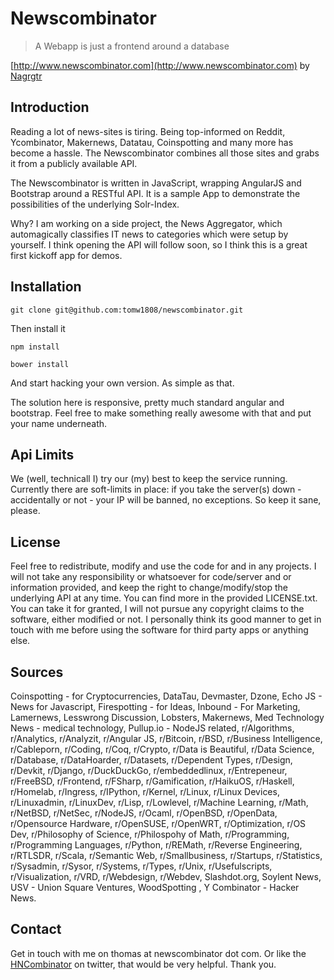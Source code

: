 # Newscombinator

> A Webapp is just a frontend around a database

[http://www.newscombinator.com](http://www.newscombinator.com) by [Nagrgtr](http://www.nagrgtr.com)


## Introduction

Reading a lot of news-sites is tiring. Being top-informed on Reddit, Ycombinator, Makernews, Datatau, Coinspotting and many more has become a hassle. The Newscombinator combines all those sites and grabs it from a publicly available API.

The Newscombinator is written in JavaScript, wrapping AngularJS and Bootstrap around a RESTful API. It is a sample App to demonstrate the possibilities of the underlying Solr-Index.

Why? I am working on a side project, the News Aggregator, which automagically classifies IT news to categories which were setup by yourself. I think opening the API will follow soon, so I think this is a great first kickoff app for demos. 

## Installation


    git clone git@github.com:tomw1808/newscombinator.git 


Then install it

    npm install
    
    bower install


And start hacking your own version. As simple as that.

The solution here is responsive, pretty much standard angular and bootstrap. Feel free to make something really awesome with that and put your name underneath.


## Api Limits

We (well, technicall I) try our (my) best to keep the service running. Currently there are soft-limits in place: if you take the server(s) down - accidentally or not - your IP will be banned, no exceptions. So keep it sane, please. 

## License

Feel free to redistribute, modify and use the code for and in any projects. I will not take any responsibility or whatsoever for code/server and or information provided, and keep the right to change/modify/stop the underlying API at any time. You can find more in the provided LICENSE.txt. You can take it for granted, I will not pursue any copyright claims to the software, either modified or not. I personally think its good manner to get in touch with me before using the software for third party apps or anything else. 

## Sources

Coinspotting - for Cryptocurrencies, DataTau, Devmaster, Dzone, Echo JS - News for Javascript, Firespotting - for Ideas, Inbound - For Marketing, Lamernews, Lesswrong Discussion, Lobsters, Makernews, Med Technology News - medical technology, Pullup.io - NodeJS related, r/Algorithms, r/Analytics, r/Analyzit, r/Angular JS, r/Bitcoin, r/BSD, r/Business Intelligence, r/Cableporn, r/Coding, r/Coq, r/Crypto, r/Data is Beautiful, r/Data Science, r/Database, r/DataHoarder, r/Datasets, r/Dependent Types, r/Design, r/Devkit, r/Django, r/DuckDuckGo, r/embeddedlinux, r/Entrepeneur, r/FreeBSD, r/Frontend, r/FSharp, r/Gamification, r/HaikuOS, r/Haskell, r/Homelab, r/Ingress, r/IPython, r/Kernel, r/Linux, r/Linux Devices, r/Linuxadmin, r/LinuxDev, r/Lisp, r/Lowlevel, r/Machine Learning, r/Math, r/NetBSD, r/NetSec, r/NodeJS, r/Ocaml, r/OpenBSD, r/OpenData, r/Opensource Hardware, r/OpenSUSE, r/OpenWRT, r/Optimization, r/OS Dev, r/Philosophy of Science, r/Philospohy of Math, r/Programming, r/Programming Languages, r/Python, r/REMath, r/Reverse Engineering, r/RTLSDR, r/Scala, r/Semantic Web, r/Smallbusiness, r/Startups, r/Statistics, r/Sysadmin, r/Sysor, r/Systems,                r/Types, r/Unix, r/Usefulscripts, r/Visualization, r/VRD, r/Webdesign, r/Webdev, Slashdot.org, Soylent                News, USV - Union Square Ventures, WoodSpotting , Y Combinator - Hacker News.                

## Contact

Get in touch with me on thomas at newscombinator dot com. Or like the [HNCombinator](https://twitter.com/HNCombinator) on twitter, that would be very helpful. Thank you.